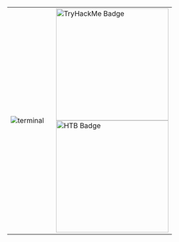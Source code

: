 <table border="0" cellspacing="0" cellpadding="0" frame="void" rules="none" style="border-collapse: collapse !important; border: none !important;">
  <tr>
    <td style="border: none !important;">
      <img src="https://github.com/user-attachments/assets/f6b6cfd6-91c9-4de9-8c5c-b4d8b15b51f7" alt="terminal">
    </td>
    <td style="vertical-align: top; padding-left: 20px; border: none !important;">
      <a href="https://tryhackme.com/p/XenonSaint">
        <img src="https://tryhackme-badges.s3.amazonaws.com/XenonSaint.png?update=11133" alt="TryHackMe Badge" width="260">
      </a>
      <br>
      <a href="https://app.hackthebox.com/profile/1688350">
        <img src="https://www.hackthebox.com/badge/image/1688350" alt="HTB Badge" width="260">
      </a>
    </td>
  </tr>
</table>

